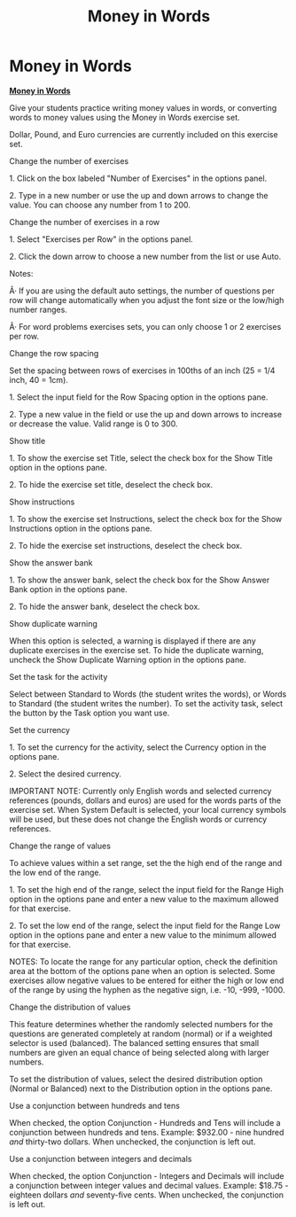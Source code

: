 ﻿---
title: Money in Words
category: activities
---

# Money in Words

**<u>Money in Words</u>**

Give your students practice writing money values in words, or converting words to money values using the Money in Words exercise set.

Dollar, Pound, and Euro currencies are currently included on this exercise set.

Change the number of exercises

1\. Click on the box labeled "Number of Exercises" in the options panel.

2\. Type in a new number or use the up and down arrows to change the value. You can choose any number from 1 to 200.

Change the number of exercises in a row

1\. Select "Exercises per Row" in the options panel.

2\. Click the down arrow to choose a new number from the list or use Auto.

Notes:

Â· If you are using the default auto settings, the number of questions per row will change automatically when you adjust the font size or the low/high number ranges.

Â· For word problems exercises sets, you can only choose 1 or 2 exercises per row.

Change the row spacing

Set the spacing between rows of exercises in 100ths of an inch (25 = 1/4 inch, 40 = 1cm).

1\. Select the input field for the Row Spacing option in the options pane.

2\. Type a new value in the field or use the up and down arrows to increase or decrease the value. Valid range is 0 to 300.

Show title

1\. To show the exercise set Title, select the check box for the Show Title option in the options pane.

2\. To hide the exercise set title, deselect the check box.

Show instructions

1\. To show the exercise set Instructions, select the check box for the Show Instructions option in the options pane.

2\. To hide the exercise set instructions, deselect the check box.

Show the answer bank

1\. To show the answer bank, select the check box for the Show Answer Bank option in the options pane.

2\. To hide the answer bank, deselect the check box.

Show duplicate warning

When this option is selected, a warning is displayed if there are any duplicate exercises in the exercise set. To hide the duplicate warning, uncheck the Show Duplicate Warning option in the options pane.

Set the task for the activity

Select between Standard to Words (the student writes the words), or Words to Standard (the student writes the number). To set the activity task, select the button by the Task option you want use.

Set the currency

1\. To set the currency for the activity, select the Currency option in the options pane.

2\. Select the desired currency.

IMPORTANT NOTE: Currently only English words and selected currency references (pounds, dollars and euros) are used for the words parts of the exercise set. When System Default is selected, your local currency symbols will be used, but these does not change the English words or currency references.

Change the range of values

To achieve values within a set range, set the the high end of the range and the low end of the range.

1\. To set the high end of the range, select the input field for the Range High option in the options pane and enter a new value to the maximum allowed for that exercise.

2\. To set the low end of the range, select the input field for the Range Low option in the options pane and enter a new value to the minimum allowed for that exercise.

NOTES: To locate the range for any particular option, check the definition area at the bottom of the options pane when an option is selected. Some exercises allow negative values to be entered for either the high or low end of the range by using the hyphen as the negative sign, i.e. -10, -999, -1000.

Change the distribution of values

This feature determines whether the randomly selected numbers for the questions are generated completely at random (normal) or if a weighted selector is used (balanced). The balanced setting ensures that small numbers are given an equal chance of being selected along with larger numbers.

To set the distribution of values, select the desired distribution option (Normal or Balanced) next to the Distribution option in the options pane.

Use a conjunction between hundreds and tens

When checked, the option Conjunction - Hundreds and Tens will include a conjunction between hundreds and tens. Example: $932.00 - nine hundred *and* thirty-two dollars. When unchecked, the conjunction is left out.

Use a conjunction between integers and decimals

When checked, the option Conjunction - Integers and Decimals will include a conjunction between integer values and decimal values. Example: $18.75 - eighteen dollars *and* seventy-five cents. When unchecked, the conjunction is left out.
